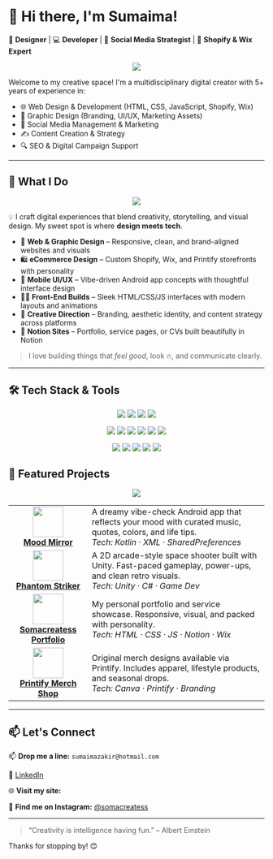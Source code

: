 # 👋 Hi there, I'm Sumaima!

🎨 **Designer** | 💻 **Developer** | 📱 **Social Media Strategist** | 🛒 **Shopify & Wix Expert**
<!-- 🔥 Open to Work Badge and CTA -->
<p align="center">
  <img src="https://img.shields.io/badge/-Open%20to%20Full--Time%2C%20Freelance%20%26%20Remote%20Work-%23ff7f50?style=for-the-badge&logo=handshake&logoColor=white" />
</p>

Welcome to my creative space! I'm a multidisciplinary digital creator with 5+ years of experience in:

- 🌐 Web Design & Development (HTML, CSS, JavaScript, Shopify, Wix)
- 🎨 Graphic Design (Branding, UI/UX, Marketing Assets)
- 📱 Social Media Management & Marketing
- ✍️ Content Creation & Strategy
- 🔍 SEO & Digital Campaign Support

---

## 🚀 What I Do
<p align="center">
  <img src="https://img.shields.io/badge/-Creative%20Technologist-%23e96443?style=for-the-badge&logo=stars&logoColor=white" />
</p>

💡 I craft digital experiences that blend creativity, storytelling, and visual design. My sweet spot is where **design meets tech**.

- 🎨 **Web & Graphic Design** – Responsive, clean, and brand-aligned websites and visuals  
- 🛍️ **eCommerce Design** – Custom Shopify, Wix, and Printify storefronts with personality  
- 📱 **Mobile UI/UX** – Vibe-driven Android app concepts with thoughtful interface design  
- 👩‍💻 **Front-End Builds** – Sleek HTML/CSS/JS interfaces with modern layouts and animations  
- 🧠 **Creative Direction** – Branding, aesthetic identity, and content strategy across platforms  
- 🌈 **Notion Sites** – Portfolio, service pages, or CVs built beautifully in Notion

> I love building things that *feel good*, look 🔥, and communicate clearly.

---

## 🛠️ Tech Stack & Tools
<p align="center">
  <!-- Design -->
  <img src="https://img.shields.io/badge/Design-Figma-%23F24E1E?style=for-the-badge&logo=figma&logoColor=white"/>
  <img src="https://img.shields.io/badge/Canva-Design-%2300C4CC?style=for-the-badge&logo=canva&logoColor=white"/>
  <img src="https://img.shields.io/badge/Adobe_PS-ImageEditing-%2331A8FF?style=for-the-badge&logo=adobephotoshop&logoColor=white"/>
  <img src="https://img.shields.io/badge/Adobe_AI-Vector-%23FF9A00?style=for-the-badge&logo=adobeillustrator&logoColor=white"/>
</p>

<p align="center">
  <!-- Development -->
  <img src="https://img.shields.io/badge/HTML5-Code-%23E34F26?style=for-the-badge&logo=html5&logoColor=white"/>
  <img src="https://img.shields.io/badge/CSS3-Styling-%231572B6?style=for-the-badge&logo=css3&logoColor=white"/>
  <img src="https://img.shields.io/badge/JavaScript-Logic-%23F7DF1E?style=for-the-badge&logo=javascript&logoColor=black"/>
  <img src="https://img.shields.io/badge/Wix-WebBuilder-%2300A86B?style=for-the-badge&logo=wix&logoColor=white"/>
  <img src="https://img.shields.io/badge/Shopify-Ecommerce-%237AB55C?style=for-the-badge&logo=shopify&logoColor=white"/>
  <img src="https://img.shields.io/badge/Git-VersionControl-%23F05032?style=for-the-badge&logo=git&logoColor=white"/>
</p>

<p align="center">
  <!-- Marketing & Management -->
  <img src="https://img.shields.io/badge/Meta%20Ads-Social-%23007AFF?style=for-the-badge&logo=facebook&logoColor=white"/>
  <img src="https://img.shields.io/badge/Instagram-Marketing-%23E4405F?style=for-the-badge&logo=instagram&logoColor=white"/>
  <img src="https://img.shields.io/badge/TikTok-Creative-%23000000?style=for-the-badge&logo=tiktok&logoColor=white"/>
  <img src="https://img.shields.io/badge/Mailchimp-Email-%23FFE01B?style=for-the-badge&logo=mailchimp&logoColor=black"/>
  <img src="https://img.shields.io/badge/Notion-Workflow-%23000000?style=for-the-badge&logo=notion&logoColor=white"/>
</p>


## 🌟 Featured Projects

<p align="center">
  <img src="https://img.shields.io/badge/-Creative%20Projects-%23ff69b4?style=for-the-badge&logo=star&logoColor=white" />
</p>

<table>
  <tr>
    <td align="center" width="140">
      <a href="https://github.com/yourusername/mood-mirror">
        <img src="https://img.icons8.com/color/96/mirror.png" width="60" height="60"/><br/>
        <b>Mood Mirror</b>
      </a>
    </td>
    <td>
      A dreamy vibe-check Android app that reflects your mood with curated music, quotes, colors, and life tips.  
      <br/><i>Tech: Kotlin · XML · SharedPreferences</i>
    </td>
  </tr>
  <tr>
    <td align="center">
      <a href="https://github.com/yourusername/phantom-striker">
        <img src="https://img.icons8.com/external-flaticons-lineal-color-flat-icons/96/null/external-spaceship-space-flaticons-lineal-color-flat-icons.png" width="60" height="60"/><br/>
        <b>Phantom Striker</b>
      </a>
    </td>
    <td>
      A 2D arcade-style space shooter built with Unity. Fast-paced gameplay, power-ups, and clean retro visuals.  
      <br/><i>Tech: Unity · C# · Game Dev</i>
    </td>
  </tr>
  <tr>
    <td align="center">
      <a href="https://yourportfolio.com">
        <img src="https://img.icons8.com/color/96/web-design.png" width="60" height="60"/><br/>
        <b>Somacreatess Portfolio</b>
      </a>
    </td>
    <td>
      My personal portfolio and service showcase. Responsive, visual, and packed with personality.  
      <br/><i>Tech: HTML · CSS · JS · Notion · Wix</i>
    </td>
  </tr>
  <tr>
    <td align="center">
      <a href="https://yourprintifystore.com">
        <img src="https://img.icons8.com/color/96/t-shirt.png" width="60" height="60"/><br/>
        <b>Printify Merch Shop</b>
      </a>
    </td>
    <td>
      Original merch designs available via Printify. Includes apparel, lifestyle products, and seasonal drops.  
      <br/><i>Tech: Canva · Printify · Branding</i>
    </td>
  </tr>
</table>

---

## 📫 Let's Connect

📫 **Drop me a line:** `sumaimazakir@hotmail.com`

💼 [LinkedIn](https://linkedin.com/in/sumaimazakir)

🌐 **Visit my site:**  

📱 **Find me on Instagram:** [@somacreatess](https://instagram.com/somacreatess)

---

> “Creativity is intelligence having fun.” – Albert Einstein

Thanks for stopping by! 😊
